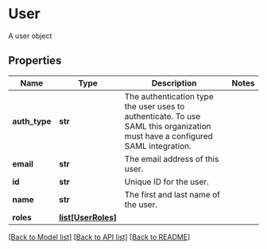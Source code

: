 # User

A user object
## Properties
Name | Type | Description | Notes
------------ | ------------- | ------------- | -------------
**auth_type** | **str** | The authentication type the user uses to authenticate. To use SAML this organization must have a configured SAML integration. | 
**email** | **str** | The email address of this user. | 
**id** | **str** | Unique ID for the user. | 
**name** | **str** | The first and last name of the user. | 
**roles** | [**list[UserRoles]**](UserRoles.md) |  | 

[[Back to Model list]](../README.md#documentation-for-models) [[Back to API list]](../README.md#documentation-for-api-endpoints) [[Back to README]](../README.md)


